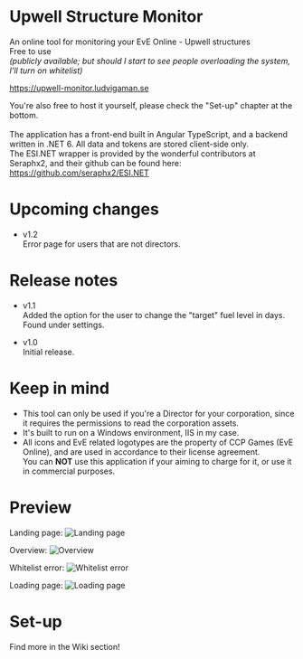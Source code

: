# Upwell Structure Monitor
An online tool for monitoring your EvE Online - Upwell structures</br>
Free to use </br>
*(publicly available; but should I start to see people overloading the system, I'll turn on whitelist)* </br>

https://upwell-monitor.ludvigaman.se </br>

You're also free to host it yourself, please check the "Set-up" chapter at the bottom.
</br></br>
The application has a front-end built in Angular TypeScript, and a backend written in .NET 6.
All data and tokens are stored client-side only.
</br>The ESI.NET wrapper is provided by the wonderful contributors at Seraphx2, and their github can be found here: </br>
https://github.com/seraphx2/ESI.NET
# Upcoming changes
- v1.2
</br>Error page for users that are not directors.

# Release notes
- v1.1
</br>Added the option for the user to change the "target" fuel level in days. Found under settings.

- v1.0
</br>Initial release.


# Keep in mind
- This tool can only be used if you're a Director for your corporation, since it requires the permissions to read the corporation assets.
- It's built to run on a Windows environment, IIS in my case.
- All icons and EvE related logotypes are the property of CCP Games (EvE Online), and are used in accordance to their license agreement. </br>
You can <b>NOT</b> use this application if your aiming to charge for it, or use it in commercial purposes.

# Preview

Landing page:
![Landing page](https://i.imgur.com/zwYLXTI.png)

Overview:
![Overview](https://i.imgur.com/R8H8jPF.png)

Whitelist error:
![Whitelist error](https://i.imgur.com/PWYEtZ3.png)

Loading page:
![Loading page](https://i.imgur.com/2gZFSWR.png)

# Set-up
Find more in the Wiki section!
